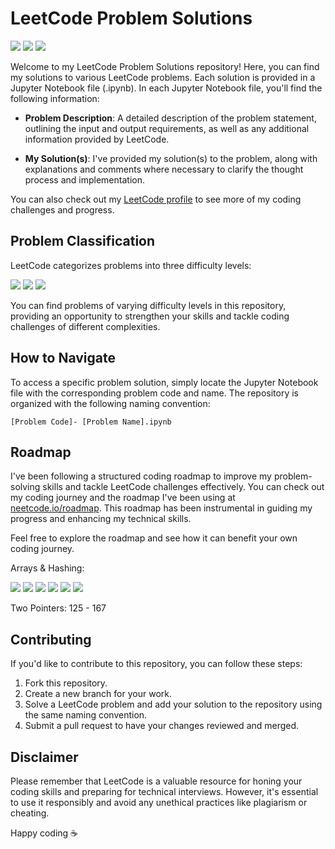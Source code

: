 # LeetCode Problem Solutions
[![](https://img.shields.io/badge/-LeetCode-d16200?logo=leetcode&logoColor=white&style=flat)](https://leetcode.com/)
[![](https://img.shields.io/badge/-Jupyter-d16200?logo=jupyter&logoColor=white&style=flat)]()
[![](https://img.shields.io/badge/-Python-0065d1?logo=python&logoColor=white&style=flat)]()

Welcome to my LeetCode Problem Solutions repository! Here, you can find my solutions to various LeetCode problems. Each solution is provided in a Jupyter Notebook file (.ipynb). In each Jupyter Notebook file, you'll find the following information:

- **Problem Description**: A detailed description of the problem statement, outlining the input and output requirements, as well as any additional information provided by LeetCode.

- **My Solution(s)**: I've provided my solution(s) to the problem, along with explanations and comments where necessary to clarify the thought process and implementation.


You can also check out my [LeetCode profile](https://leetcode.com/jonaidshiani/) to see more of my coding challenges and progress.

## Problem Classification

LeetCode categorizes problems into three difficulty levels:

[![](https://img.shields.io/badge/-Easy-04d60f?&style=flat)]()
[![](https://img.shields.io/badge/-Medium-ed8e00?&style=flat)]()
[![](https://img.shields.io/badge/-Hard-d10202?&style=flat)]()


You can find problems of varying difficulty levels in this repository, providing an opportunity to strengthen your skills and tackle coding challenges of different complexities.

## How to Navigate

To access a specific problem solution, simply locate the Jupyter Notebook file with the corresponding problem code and name. The repository is organized with the following naming convention:

`[Problem Code]- [Problem Name].ipynb`

## Roadmap

I've been following a structured coding roadmap to improve my problem-solving skills and tackle LeetCode challenges effectively. You can check out my coding journey and the roadmap I've been using at [neetcode.io/roadmap](https://neetcode.io/roadmap). This roadmap has been instrumental in guiding my progress and enhancing my technical skills.

Feel free to explore the roadmap and see how it can benefit your own coding journey.


Arrays & Hashing:

[![](https://img.shields.io/badge/-217-009628?&style=flat)](https://github.com/jonaidshianifar/LeetCode/blob/main/217-%20Contains%20Duplicate.ipynb)
[![](https://img.shields.io/badge/-242-009628?&style=flat)](https://github.com/jonaidshianifar/LeetCode/blob/main/242-%20Valid%20Anagram.ipynb)
[![](https://img.shields.io/badge/-1-009628?&style=flat)](https://github.com/jonaidshianifar/LeetCode/blob/main/1-%20Two%20Sum.ipynb)
[![](https://img.shields.io/badge/-49-009628?&style=flat)](https://github.com/jonaidshianifar/LeetCode/blob/main/49-%20Group%20Anagrams.ipynb)
[![](https://img.shields.io/badge/-347-009628?&style=flat)](https://github.com/jonaidshianifar/LeetCode/blob/main/347-%20Top%20K%20Frequent%20Elements.ipynb)
[![](https://img.shields.io/badge/-36-009628?&style=flat)](https://github.com/jonaidshianifar/LeetCode/blob/main/36-%20Valid%20Sudoku.ipynb)


Two Pointers:
125 - 167 

## Contributing

If you'd like to contribute to this repository, you can follow these steps:
1. Fork this repository.
2. Create a new branch for your work.
3. Solve a LeetCode problem and add your solution to the repository using the same naming convention.
4. Submit a pull request to have your changes reviewed and merged.

## Disclaimer

Please remember that LeetCode is a valuable resource for honing your coding skills and preparing for technical interviews. However, it's essential to use it responsibly and avoid any unethical practices like plagiarism or cheating.

Happy coding :coffee:
